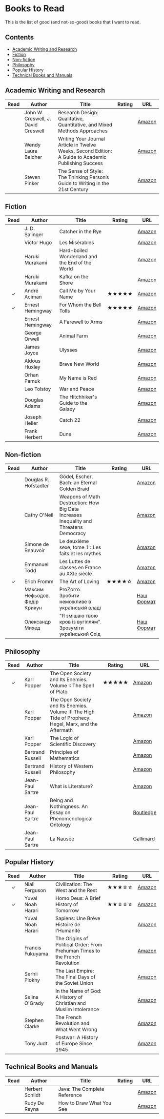 # Books to Read

This is the list of good (and not-so-good) books that I want to read.

## Contents

- [Academic Writing and Research](#academic-writing-and-research)
- [Fiction](#fiction)
- [Non-fiction](#non-fiction)
- [Philosophy](#philosophy)
- [Popular History](#popular-history)
- [Technical Books and Manuals](#technical-books-and-manuals)

## Academic Writing and Research

| **Read** | **Author** | **Title** | **Rating** | **URL** |
|:---:|---|---|:---:|---|
|  | John W. Creswell, J. David Creswell | Research Design: Qualitative, Quantitative, and Mixed Methods Approaches |  | [Amazon](https://www.amazon.fr/dp/1506386709) |
|  | Wendy Laura Belcher | Writing Your Journal Article in Twelve Weeks, Second Edition: A Guide to Academic Publishing Success |  | [Amazon](https://www.amazon.fr/dp/022649991X) |
|  | Steven Pinker | The Sense of Style: The Thinking Person’s Guide to Writing in the 21st Century |  | [Amazon](https://www.amazon.fr/dp/0241957710) |

## Fiction

| **Read** | **Author** | **Title** | **Rating** | **URL** |
|:---:|---|---|:---:|---|
|  | J. D. Salinger | Catcher in the Rye |  | [Amazon](https://www.amazon.fr/dp/1439550050) |
|  | Victor Hugo | Les Misérables |  | [Amazon](https://www.amazon.fr/dp/2253096334/) |
|  | Haruki Murakami | Hard-boiled Wonderland and the End of the World |  | [Amazon](https://www.amazon.fr/dp/0099448785/) |
|  | Haruki Murakami | Kafka on the Shore |  | [Amazon](https://www.amazon.fr/dp/0099494094/) |
| &check; | André Aciman | Call Me by Your Name | &#9733;&#9733;&#9733;&#9733;&#9733; | [Amazon](https://www.amazon.fr/dp/1250169445/) |
| &check; | Ernest Hemingway | For Whom the Bell Tolls | &#9733;&#9733;&#9733;&#9733;&#9733; | [Amazon](https://www.amazon.fr/dp/0099908603/) |
|  | Ernest Hemingway | A Farewell to Arms |  | [Amazon](https://www.amazon.fr/dp/1857151496) |
|  | George Orwell | Animal Farm |  | [Amazon](https://www.amazon.fr/dp/0141036133/) |
|  | James Joyce | Ulysses |  | [Amazon](https://www.amazon.fr/dp/1840226358/) |
|  | Aldous Huxley | Brave New World |  | [Amazon](https://www.amazon.fr/dp/0099477467/) |
|  | Orhan Pamuk | My Name is Red |  | [Amazon](https://www.amazon.fr/dp/0571214193/) |
|  | Leo Tolstoy | War and Peace |  | [Amazon](https://www.amazon.fr/dp/0241265541/) |
|  | Douglas Adams | The Hitchhiker's Guide to the Galaxy |  | [Amazon](https://www.amazon.fr/dp/0345391802) |
|  | Joseph Heller | Catch 22 |  | [Amazon](https://www.amazon.fr/dp/1857152204/) |
|  | Frank Herbert | Dune |  | [Amazon](https://www.amazon.fr/dp/0441172717/) |

## Non-fiction

| **Read** | **Author** | **Title** | **Rating** | **URL** |
|:---:|---|---|:---:|---|
|  | Douglas R. Hofstadter | Gödel, Escher, Bach: an Eternal Golden Braid |  | [Amazon](https://www.amazon.fr/dp/0465026567) |
|  | Cathy O'Neil | Weapons of Math Destruction: How Big Data Increases Inequality and Threatens Democracy |  | [Amazon](https://www.amazon.fr/dp/0553418831) |
|  | Simone de Beauvoir | Le deuxième sexe, tome 1 : Les faits et les mythes |  | [Amazon](https://www.amazon.fr/dp/207032351X) |
|  | Emmanuel Todd | Les Luttes de classes en France au XXIe siècle |  | [Amazon](https://www.amazon.fr/dp/2021426823/) |
| &check; | Erich Fromm | The Art of Loving | &#9733;&#9733;&#9733;&#9733;&#9734; | [Amazon](https://www.amazon.fr/dp/6077470244/) |
|  | Максим Нефьодов, Федір Крикун | ProZorro. Зробити неможливе в українській владі |  | [Наш Формат](https://nashformat.ua/products/ebook-prozorro.-zrobyty-nemozhlyve-v-ukrainskij-vladi-621346) |
|  | Олександр Михед | "Я змішаю твою кров із вугіллям". Зрозуміти український Схід |  | [Наш Формат](https://nashformat.ua/products/-ya-zmishayu-tvoyu-krov-iz-vugillyam-.-zrozumity-ukrainskyj-shid-709338) |

## Philosophy

| **Read** | **Author** | **Title** | **Rating** | **URL** |
|:---:|---|---|:---:|---|
| &check; | Karl Popper | The Open Society and Its Enemies. Volume I: The Spell of Plato | &#9733;&#9733;&#9733;&#9733;&#9733; | [Amazon](https://www.amazon.fr/dp/0415610214) |
|  | Karl Popper | The Open Society and Its Enemies. Volume II: The High Tide of Prophecy. Hegel, Marx, and the Aftermath |  | [Amazon](https://www.amazon.fr/dp/0415610214) |
|  | Karl Popper | The Logic of Scientific Discovery |  | [Amazon](https://www.amazon.fr/dp/0415278449) |
|  | Bertrand Russell | Principles of Mathematics |  | [Amazon](https://www.amazon.fr/dp/0415487412) |
|  | Bertrand Russell | History of Western Philosophy |  | [Amazon](https://www.amazon.fr/dp/0415325056) |
|  | Jean-Paul Sartre | What is Literature? |  | [Amazon](https://www.amazon.fr/dp/0415254043/) |
|  | Jean-Paul Sartre | Being and Nothingness. An Essay on Phenomenological Ontology |  | [Routledge](https://www.routledge.com/Being-and-Nothingness-An-Essay-on-Phenomenological-Ontology/Sartre/p/book/9780415278485) |
|  | Jean-Paul Sartre | La Nausée |  | [Gallimard](http://www.gallimard.fr/Catalogue/GALLIMARD/Blanche/La-Nausee) |

## Popular History

| **Read** | **Author** | **Title** | **Rating** | **URL** |
|:---:|---|---|:---:|---|
| &check; | Niall Ferguson | Civilization: The West and the Rest | &#9733;&#9733;&#9733;&#9734;&#9734; | [Amazon](https://www.amazon.fr/dp/1594203059/) |
| &check; | Yuval Noah Harari | Homo Deus: A Brief History of Tomorrow | &#9733;&#9733;&#9734;&#9734;&#9734; | [Amazon](https://www.amazon.fr/dp/1784703931/) |
|  | Yuval Noah Harari | Sapiens: Une Brève Histoire de l'Humanité |  | [Amazon](https://www.amazon.fr/dp/0099590085/) |
|  | Francis Fukuyama | The Origins of Political Order: From Prehuman Times to the French Revolution |  | [Amazon](https://www.amazon.fr/dp/1846682576) |
|  | Serhii Plokhy | The Last Empire: The Final Days of the Soviet Union |  | [Amazon](https://www.amazon.fr/dp/1780746466/) |
|  | Selina O'Grady | In the Name of God: A History of Christian and Muslim Intolerance |  | [Amazon](https://www.amazon.fr/dp/1843547007/) |
|  | Stephen Clarke | The French Revolution and What Went Wrong |  | [Amazon](https://www.amazon.fr/dp/1780895518/) |
|  | Tony Judt | Postwar: A History of Europe Since 1945 |  | [Amazon](https://www.amazon.fr/dp/009954203X/) |

## Technical Books and Manuals

| **Read** | **Author** | **Title** | **Rating** | **URL** |
|:---:|---|---|:---:|---|
|  | Herbert Schildt | Java: The Complete Reference |  | [Amazon](https://www.amazon.fr/dp/1260440230/) |
|  | Rudy De Reyna | How to Draw What You See |  | [Amazon](https://www.amazon.fr/dp/0823023753/) |
